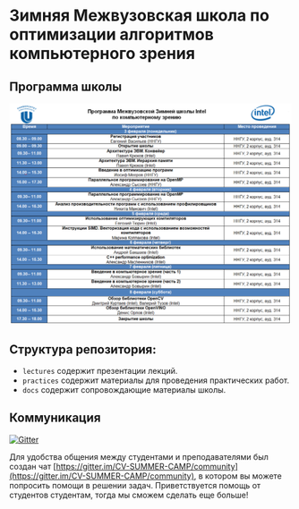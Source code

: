 # Зимняя Межвузовская школа по оптимизации алгоритмов компьютерного зрения

## Программа школы

![school_program](docs/cvcamp_program.png)

## Структура репозитория: 

- `lectures` содержит презентации лекций.
- `practices` содержит материалы для проведения практических работ.
- `docs` содержит сопровождающие материалы школы.

## Коммуникация

[![Gitter](https://badges.gitter.im/CV-SUMMER-CAMP/community.svg)](https://gitter.im/CV-SUMMER-CAMP/community?utm_source=badge&utm_medium=badge&utm_campaign=pr-badge)

Для удобства общения между студентами и преподавателями был создан чат [https://gitter.im/CV-SUMMER-CAMP/community](https://gitter.im/CV-SUMMER-CAMP/community), в котором вы можете попросить помощи в решении задач. Приветствуется помощь от студентов студентам, тогда мы сможем сделать еще больше!